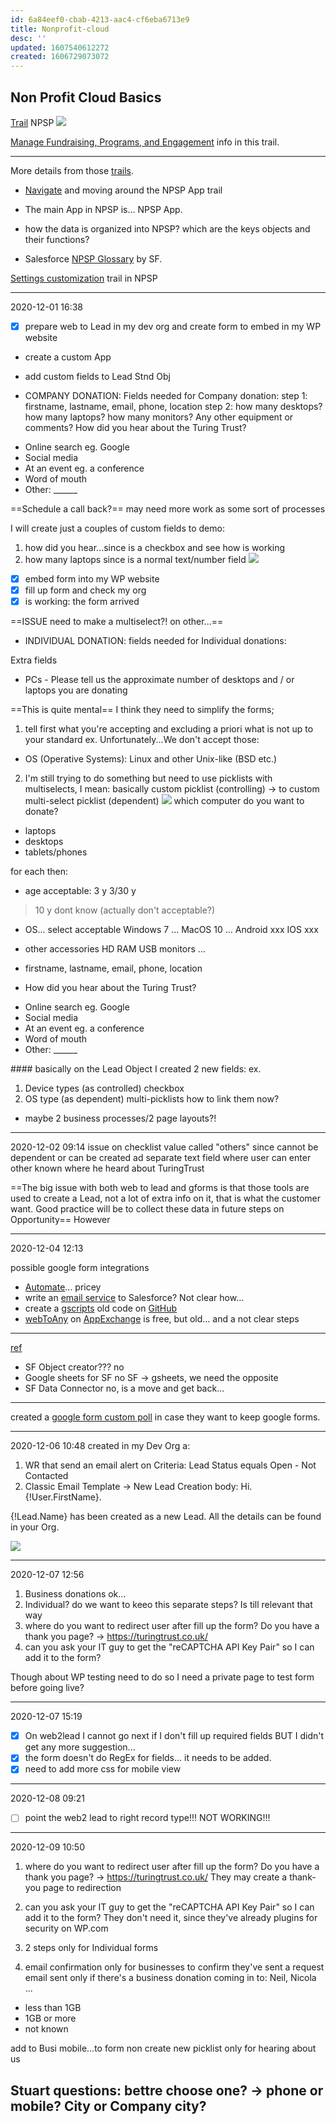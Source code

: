 ```yaml
---
id: 6a84eef0-cbab-4213-aac4-cf6eba6713e9
title: Nonprofit-cloud
desc: ''
updated: 1607540612272
created: 1606729073072
---
```


## Non Profit Cloud Basics

[Trail](https://trailhead.salesforce.com/content/learn/modules/nonprofit-cloud-basics)
NPSP
![](/assets/images/2020-11-30-09-47-55.png)

[Manage Fundraising, Programs, and Engagement](https://trailhead.salesforce.com/en/content/learn/modules/nonprofit-cloud-basics/relationships-matter-people-and-data) info in this trail.

---

More details from those [trails](https://trailhead.salesforce.com/content/learn/modules/nonprofit-success-pack-basics).

- [Navigate](https://trailhead.salesforce.com/content/learn/modules/nonprofit-success-pack-basics/navigate-nonprofit-success-pack-npsp) and moving around the NPSP App trail

- The main App in NPSP is... NPSP App.

- how the data is organized into NPSP? which are the keys objects and their functions?

- Salesforce [NPSP Glossary](https://docs.google.com/spreadsheets/d/1IRdiWTtBqy0zgCe1KfV2gls7swrrvDaN3UQs9bKcbYs/edit#gid=1164494008) by SF.

[Settings customization](https://trailhead.salesforce.com/content/learn/modules/nonprofit-success-pack-basics/customize-your-settings-in-npsp) trail in NPSP

---

2020-12-01 16:38

- [x] prepare web to Lead in my dev org and create form to embed in my WP website
- create a custom App
- add custom fields to Lead Stnd Obj 

- COMPANY DONATION: Fields needed for Company donation:
step 1: firstname, lastname, email, phone, location
step 2: 
how many desktops?
how many laptops?
how many monitors?
Any other equipment or comments?
How did you hear about the Turing Trust?
* Online search eg. Google
* Social media
* At an event eg. a conference
* Word of mouth
* Other: ______

==Schedule a call back?== may need more work as some sort of processes

I will create just a couples of custom fields to demo:
1. how did you hear...since is a checkbox and see how is working
2. how many laptops since is a normal text/number field
![](/assets/images/2020-12-01-19-30-40.png)

- [x] embed form into my WP website
- [x] fill up form and check my org
- [x] is working: the form arrived

==ISSUE need to make a multiselect?! on other...==

- INDIVIDUAL DONATION: fields needed for Individual donations:

Extra fields
- PCs - Please tell us the approximate number of desktops and / or laptops you are donating

==This is quite mental==
I think they need to simplify the forms;
1. tell first what you're accepting and excluding a priori what is not up to your standard
ex. Unfortunately...We don't accept those:
- OS (Operative Systems): Linux and other Unix-like (BSD etc.)
 
2. I'm still trying to do something but need to use picklists with multiselects, I mean:
basically custom picklist (controlling) -> to custom multi-select picklist (dependent)
![](/assets/images/2020-12-01-19-08-27.png)
which computer do you want to donate?
- laptops
- desktops
- tablets/phones

for each then:
- age acceptable:
3 y
3/30 y
>10 y
dont know (actually don't acceptable?)
- OS... select acceptable
Windows 7
...
MacOS 10
...
Android xxx
IOS xxx

- other accessories
HD
RAM
USB
monitors
...

- firstname, lastname, email, phone, location
- How did you hear about the Turing Trust?
* Online search eg. Google
* Social media
* At an event eg. a conference
* Word of mouth
* Other: ______

#### basically on the Lead Object I created 2 new fields:
ex.
1. Device types (as controlled) checkbox
2. OS type (as dependent) multi-picklists
how to link them now?

- maybe 2 business processes/2 page layouts?!

---

2020-12-02 09:14
issue on checklist value called "others" since cannot be dependent or can be created ad separate text field where user can enter other known where he heard about TuringTrust

==The big issue with both web to lead and  gforms is that those tools are used to create a Lead, not a lot of extra info on it, that is what the customer want.
Good practice will be to collect these data in future steps on Opportunity==
However 

---
2020-12-04 12:13

possible google form integrations

- [Automate](https://automate.io/integration/google-forms/salesforce)... pricey
- write an [email service](https://trailblazers.salesforce.com/answers?id=9063A000000igIrQAI#ext-gen88:~:text=Here's%20an%20easy%20way%2C) to Salesforce? Not clear how...
- create a [gscripts](https://trailblazers.salesforce.com/answers?id=9063A000000igIrQAI#ext-gen88:~:text=Here's%20an%20easy%20way%2C) old code on [GitHub](https://github.com/dhananjaykm/sfGoogleForm/blob/master/formScript.js) 
- [webToAny](https://amigotechnotes.wordpress.com/2017/10/10/integrated-google-form-and-salesforce-through-google-sheet-and-webtoany/) on [AppExchange](https://appexchange.salesforce.com/appxListingDetail?listingId=a0N3A00000DlGucUAF) is free, but old... and a not clear steps
---
[ref](https://www.youtube.com/watch?v=eCyIdtl7kbk)
- SF Object creator??? no
- Google sheets for SF no SF -> gsheets, we need the opposite
- SF Data Connector no, is a move and get back...

---

created a [google form custom poll](https://docs.google.com/forms/d/1EuQvzcEHRJGtQaCYaTPascZWlfZAH42IwsOqRN9TsWA/edit) in case they want to keep google forms.

---

2020-12-06 10:48 created in my Dev Org a:
1.  WR that send an email alert on Criteria:
Lead Status equals Open - Not Contacted
2. Classic Email Template -> New Lead Creation
body:
Hi. {!User.FirstName}.

{!Lead.Name} has been created as a new Lead.
All the details can be found in your Org.

![](/assets/images/2020-12-06-10-52-00.png)

---

2020-12-07 12:56

1. Business donations ok...
2. Individual? do we want to keeo this separate steps? Is till relevant that way
3. where do you want to redirect user after fill up the form? Do you have a thank you page? -> https://turingtrust.co.uk/
4. can you ask your IT guy to get the "reCAPTCHA API Key Pair" so I can add it to the form?

Though about WP testing need to do so I need a private page to test form before going live?

---
2020-12-07 15:19
- [x] On web2lead I cannot go next if I don't fill up required fields
BUT I didn't get any more suggestion...
- [x] the form doesn't do RegEx for fields... it needs to be added.
- [x] need to add more css for mobile view

---
2020-12-08 09:21



 - [ ] point the web2 lead to right record type!!! NOT WORKING!!!

---

2020-12-09 10:50

1. where do you want to redirect user after fill up the form? Do you have a thank you page? -> https://turingtrust.co.uk/ 
They may create a thank-you page to redirection

2. can you ask your IT guy to get the "reCAPTCHA API Key Pair" so I can add it to the form?
They don't need it, since they've already plugins for security on WP.com


3. 2 steps only for Individual forms

4. email confirmation only for businesses to confirm they've sent a request
email sent only if there's a business donation coming in to: Neil, Nicola ...
- less than 1GB
- 1GB or more
- not known


add to Busi mobile...to form non create new
picklist only for hearing about us

Stuart questions:
bettre choose one? -> phone or mobile?
City or Company city?
---
